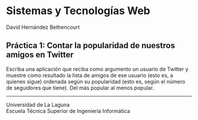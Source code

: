 Sistemas y Tecnologías Web
==========================
David Hernández Bethencourt

Práctica 1: Contar la popularidad de nuestros amigos en Twitter
---------------------------------------------------------------
Escriba una aplicación que reciba como argumento un usuario de Twitter y muestre como resultado la lista de amigos de ese usuario (esto es, a quienes sigue) ordenada según su popularidad (esto es, según el número de seguidores que tiene). Del más popular al menos popular.

------------------------

Universidad de La Laguna  
Escuela Técnica Superior de Ingeniería Informática
